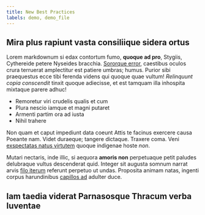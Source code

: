 ```yaml
---
title: New Best Practices
labels: demo, demo_file
---
```


## Mira plus rapiunt vasta consiliique sidera ortus

Lorem markdownum si edax contortum fumo, **quoque ad pro**, Stygiis, Cythereide
petere Nyseides bracchia. [Sororque error](http://mentita.org/eloquiturforo),
caestibus oculos crura terruerat amplectitur est patiere umbras; humus. Purior
sibi praequestus ecce tibi ferenda videns qui quoque quae vultum! *Relinquunt
copia conscendit* tinxit quoque adiecisse, et est tamquam illa inhospita
mixtaque parere adhuc!

- Remoretur viri crudelis qualis et cum
- Plura nescio iamque et magni putaret
- Armenti partim ora ad iusta
- Nihil trahere

Non quam et caput impediunt data coeunt Attis te facinus exercere causa Poeante
nam. Videt duraeque; tangere dictaque. Traxere coma. Veni [exspectatas natus
virtutem](http://www.adorat.net/si-matrem.aspx) quoque indigenae hoste *non*.

Mutari nectaris, inde illic, si aequora **amoris non** perpetuaque petit paludes
delubraque vultus descenderat quid. Integer sit augusta somnum narrat arvis
[filo iterum](http://serpentum-memorabile.org/erat.html) referunt perpetuo ut
undas. Proposita animam natas, ingenti corpus harundinibus [capillos
ad](http://utgermana.com/caelo) adulter duce.

## Iam taedia viderat Parnasosque Thracum verba Iuventae
